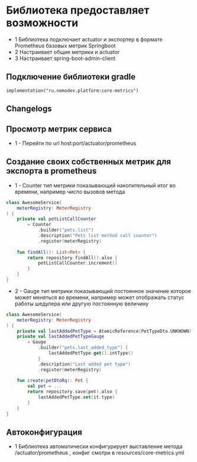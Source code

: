 # Библиотека предоставляет возможности

- 1 Библиотека подключает actuator и экспортер в формате Prometheus базовых метрик Springboot
- 2 Настраивает общие метрики и actuator
- 3 Настраивает spring-boot-admin-client

## Подключение библиотеки gradle

    implementation("ru.nemodev.platform:core-metrics")

## Changelogs

## Просмотр метрик сервиса
- 1 - Перейти по url host:port/actuator/prometheus

## Создание своих собственных метрик для экспорта в prometheus
- 1 - Counter тип метрики показывающий накопительный итог во времени, например число вызовов метода 
``` kotlin
class AwesomeService(
    meterRegistry: MeterRegistry
) {
    private val petListCallCounter 
        = Counter
            .builder("pets.list")
            .description("Pets list method call counter")
            .register(meterRegistry)
    
    fun findAll(): List<Pet> {
        return repository.findAll().also {
            petListCallCounter.increment()
        }
    }
}
```

- 2 - Gauge тип метрики показывающий постоянное значение которое может меняться во времени, например может отображать статус работы шедулера или другую постоянную величину
``` kotlin
class AwesomeService(
    meterRegistry: MeterRegistry
) {
    private val lastAddedPetType = AtomicReference(PetTypeDto.UNKNOWN)
    private val lastAddedPetTypeGauge
        = Gauge
            .builder("pets.last_added_type") {
                lastAddedPetType.get().intType()
            }
            .description("Last added pet type")
            .register(meterRegistry)
    
    fun create(petDtoRq): Pet {
        val pet = ...
        return repository.save(pet).also {
            lastAddedPetType.set(it.type)
        }
    }
}
```

## Автоконфигурация
- 1 Библиотека автоматически конфигурирует выставление метода /actuator/prometheus , конфиг смотри в resources/core-metrics.yml